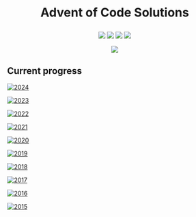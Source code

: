 <h1><p align="center">Advent of Code Solutions</p></h1>
<p align="center">
    <a href="https://nodejs.org/en"><img src="https://img.shields.io/badge/Node.js-5FA04E?style=for-the-badge&logo=nodedotjs&logoColor=white"></a>
    <a href="https://developer.mozilla.org/de/docs/Web/JavaScript/Reference"><img src="https://img.shields.io/badge/JavaScript-F7DF1E?style=for-the-badge&logo=javascript&logoColor=white"></a>
    <a href="https://eslint.org/"><img src="https://img.shields.io/badge/ESLint-4B32C3?style=for-the-badge&logo=eslint&logoColor=white"></a>
    <a href="https://prettier.io/"><img src="https://img.shields.io/badge/Prettier-F7B93E?style=for-the-badge&logo=prettier&logoColor=white"></a>
</p>

<p align="center">
<a href="https://adventofcode.com/"><img src="https://img.shields.io/badge/Advent of Code-0f0f23?style=for-the-badge&logo=adventofcode&logoColor=ffff66"></a>
</p>

## Current progress

[![2024](https://badgen.net/badge/2024/50%20of%2050/green?icon=adventofcode)](aoc2024)

[![2023](https://badgen.net/badge/2023/50%20of%2050/green?icon=adventofcode)](aoc2023)

[![2022](https://badgen.net/badge/2022/8%20of%2050/orange?icon=adventofcode)](aoc2022)

[![2021](https://badgen.net/badge/2021/0%20of%2050/red?icon=adventofcode)](.)

[![2020](https://badgen.net/badge/2020/0%20of%2050/red?icon=adventofcode)](.)

[![2019](https://badgen.net/badge/2019/0%20of%2050/red?icon=adventofcode)](.)

[![2018](https://badgen.net/badge/2018/0%20of%2050/red?icon=adventofcode)](.)

[![2017](https://badgen.net/badge/2017/0%20of%2050/red?icon=adventofcode)](.)

[![2016](https://badgen.net/badge/2016/0%20of%2050/red?icon=adventofcode)](.)

[![2015](https://badgen.net/badge/2015/0%20of%2050/red?icon=adventofcode)](.)
